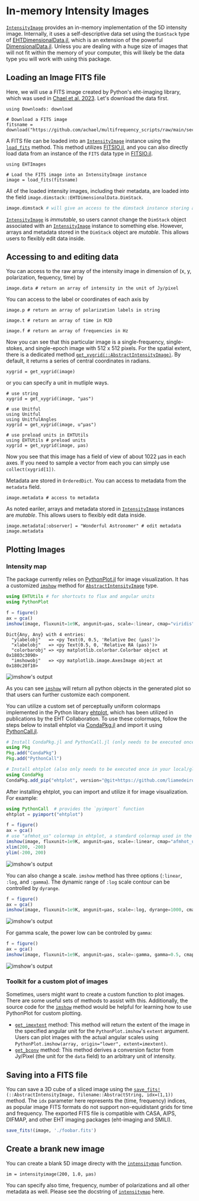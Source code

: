 # In-memory Intensity Images
[`IntensityImage`](@ref) provides an in-memory implementation of the 5D intensity image. Internally, it uses a self-descriptive data set using the `DimStack` type of [EHTDimensionalData.jl](https://github.com/EHTJulia/EHTDimensionalData.jl), which is an extension of the powerful [DimensionalData.jl](https://github.com/rafaqz/DimensionalData.jl). Unless you are dealing with a huge size of images that will not fit within the memory of your computer, this will likely be the data type you will work with using this package.

## Loading an Image FITS file

Here, we will use a FITS image created by Python's eht-imaging library, which was used in [Chael et al. 2023](https://ui.adsabs.harvard.edu/abs/2023ApJ...945...40C/abstract). Let's download the data first.
```@example 1
using Downloads: download

# Download a FITS image
fitsname = download("https://github.com/achael/multifrequency_scripts/raw/main/sec_4.2/images_M87_Chael/M87_230GHz_Chael.fits")
```
A FITS file can be loaded into an [`IntensityImage`](@ref) instance using the [`load_fits`](@ref) method. This method utilizes [FITSIO.jl](https://github.com/JuliaAstro/FITSIO.jl), and you can also directly load data from an instance of the `FITS` data type in [FITSIO.jl](https://github.com/JuliaAstro/FITSIO.jl).
```@example 1
using EHTImages

# Load the FITS image into an IntensityImage instance
image = load_fits(fitsname)
```
All of the loaded intensity images, including their metadata, are loaded into the field `image.dimstack::EHTDimensionalData.DimStack`.
```julia
image.dimstack # will give an access to the dimstack instance storing all image data.
```
[`IntensityImage`](@ref) is *immutable*, so users cannot change the `DimStack` object associated with an [`IntensityImage`](@ref) instance to something else. However, arrays and metadata stored in the `DimStack` object are *mutable*. This allows users to flexibly edit data inside.

## Accessing to and editing data
You can access to the raw array of the intensity image in dimension of (x, y, polarization, fequency, time) by
```@example 1
image.data # return an array of intensity in the unit of Jy/pixel
```
You can access to the label or coordinates of each axis by
```@example 1
image.p # return an array of polarization labels in string
```
```@example 1
image.t # return an array of time in MJD
```
```@example 1
image.f # return an array of frequencies in Hz
```
Now you can see that this particular image is a single-frequency, single-stokes, and single-epoch image with 512 x 512 pixels. For the spatial extent, there is a dedicated method [`get_xygrid(::AbstractIntensityImage)`](@ref). By default, it returns a series of central coordinates in radians.
```@example 1
xygrid = get_xygrid(image)
```
or you can specify a unit in mutliple ways.
```@example 1
# use string
xygrid = get_xygrid(image, "μas")

# use Unitful
using Unitful
using UnitfulAngles
xygrid = get_xygrid(image, u"μas")

# use preload units in EHTUtils
using EHTUtils # preload units
xygrid = get_xygrid(image, μas)
```
Now you see that this image has a field of view of about 1022 μas in each axes. If you need to sample a vector from each you can simply use `collect(xygrid[1])`.

Metadata are stored in `OrderedDict`. You can access to metadata from the `metadata` field.
```@example 1
image.metadata # access to metadata
```
As noted eariler, arrays and metadata stored in [`IntensityImage`](@ref) instances are *mutable*. This allows users to flexibly edit data inside.
```@example 1
image.metadata[:observer] = "Wonderful Astronomer" # edit metadata
image.metadata
```

## Plotting Images
### Intensity map
The package currently relies on [PythonPlot.jl](https://github.com/stevengj/PythonPlot.jl) for image visualization. It has a customized [`imshow`](@ref) method for [`AbstractIntensityImage`](@ref) type.
```julia
using EHTUtils # for shortcuts to flux and angular units
using PythonPlot

f = figure()
ax = gca()
imshow(image, fluxunit=1e9K, angunit=μas, scale=:linear, cmap="viridis")
```
```
Dict{Any, Any} with 4 entries:
  "ylabelobj"   => <py Text(0, 0.5, 'Relative Dec (μas)')>
  "xlabelobj"   => <py Text(0.5, 0, 'Relative RA (μas)')>
  "colorbarobj" => <py matplotlib.colorbar.Colorbar object at 0x1803c3090>
  "imshowobj"   => <py matplotlib.image.AxesImage object at 0x180c20f10>
```
![imshow's output](img/intensityimage_plot1.png)

As you can see [`imshow`](@ref) will return all python objects in the generated plot so that users can further customize each component.

You can utilize a custom set of perceptually uniform colormaps implemented in the Python library [ehtplot](https://github.com/liamedeiros/ehtplot), which has been utilized in publications by the EHT Collaboration. To use these colormaps, follow the steps below to install ehtplot via [CondaPkg.jl](https://github.com/cjdoris/CondaPkg.jl) and import it using [PythonCall.jl](https://github.com/cjdoris/PythonCall.jl).
```julia
# Install CondaPkg.jl and PythonCall.jl (only needs to be executed once in your local/global Julia environment)
using Pkg
Pkg.add("CondaPkg")
Pkg.add("PythonCall")

# Install ehtplot (also only needs to be executed once in your local/global Julia environment)
using CondaPkg
CondaPkg.add_pip("ehtplot", version="@git+https://github.com/liamedeiros/ehtplot")
```
After installing ehtplot, you can import and utilize it for image visualization. For example:
```julia
using PythonCall  # provides the `pyimport` function
ehtplot = pyimport("ehtplot")

f = figure()
ax = gca()
# use "afmhot_us" colormap in ehtplot, a standard colormap used in the EHT Collaboration
imshow(image, fluxunit=1e9K, angunit=μas, scale=:linear, cmap="afmhot_us")
xlim(200, -200)
ylim(-200, 200)
```
![imshow's output](img/intensityimage_plot2.png)

You can also change a scale. `imshow` method has three options (`:linear`, `:log`, and `:gamma`). The dynamic range of `:log` scale contour can be controlled by `dyrange`.
```julia
f = figure()
ax = gca()
imshow(image, fluxunit=1e9K, angunit=μas, scale=:log, dyrange=1000, cmap="gnuplot2_us")
```
![imshow's output](img/intensityimage_plot3.png)

For gamma scale, the power low can be controled by `gamma`:
```julia
f = figure()
ax = gca()
imshow(image, fluxunit=1e9K, angunit=μas, scale=:gamma, gamma=0.5, cmap="cubehelix_u")
```
![imshow's output](img/intensityimage_plot4.png)

### Toolkit for a custom plot of images
Sometimes, users might want to create a custom function to plot images. There are some useful sets of methods to assist with this. Additionally, the source code for the [`imshow`](@ref) method would be helpful for learning how to use PythonPlot for custom plotting.
- [`get_imextent`](@ref) method: This method will return the extent of the image in the specified angular unit for the `PythonPlot.imshow`'s `extent` argument. Users can plot images with the actual angular scales using `PythonPlot.imshow(array, origin="lower", extent=imextent)`.
- [`get_bconv`](@ref) method: This method derives a conversion factor from Jy/Pixel (the unit for the `data` field) to an arbitrary unit of intensity.

## Saving into a FITS file
You can save a 3D cube of a sliced image using the [`save_fits!`](@ref)`(::AbstractIntensityImage, filename::AbstractString, idx=(1,1))` method. The `idx` parameter here represents the (time, frequency) indices, as popular image FITS formats do not support non-equidistant grids for time and frequency. The exported FITS file is compatible with CASA, AIPS, DIFMAP, and other EHT imaging packages (eht-imaging and SMILI).
```julia
save_fits!(image, './foobar.fits')
```

## Create a brank new image
You can create a blank 5D image directy with the [`intensitymap`](@ref) function. 
```@example
im = intensityimage(200, 1.0, μas)
```
You can specify also time, frequency, number of polarizations and all other metadata as well. Please see the docstring of [`intensitymap`](@ref) here.
